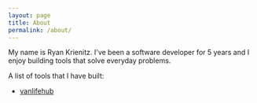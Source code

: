 ```yaml
---
layout: page
title: About
permalink: /about/
---
```


My name is Ryan Krienitz. I've been a software developer for 5 years and I enjoy building tools that solve everyday problems. 

A list of tools that I have built:
* <a href="http://www.vanlifehub.com" target="_blank">vanlifehub</a>
